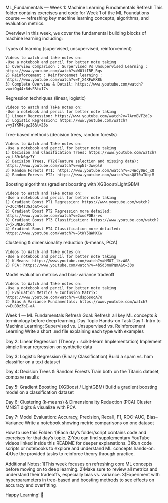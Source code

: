 ML_Fundamentals — Week 1: Machine Learning Fundamentals Refresh
This folder contains exercises and code for Week 1 of the ML Foundations course — refreshing key machine learning concepts, algorithms, and evaluation metrics.

Overview
In this week, we cover the fundamental building blocks of machine learning including:

Types of learning (supervised, unsupervised, reinforcement)

    Videos to watch and take notes on:
    -Use a notebook and pencil for better note taking 
    1) Overview Comparison : Surpervised Vs Unsupervised Learning : https://www.youtube.com/watch?v=W01tIRP_Rqs
    2) Reinforcement : Reinforcemnet learning : https://www.youtube.com/watch?v=T_X4XFwKX8k
    3) Complete Overview & Detail: https://www.youtube.com/watch?v=xtOg44r6dsE&t=17s

Regression techniques (linear, logistic)

    Videos to Watch and Take notes on:
    -Use a notebook and pencil for better note taking 
    1) Linear Regression: https://www.youtube.com/watch?v=7ArmBVF2dCs
    2) Logistic Regression: https://www.youtube.com/watch?v=yIYKR4sgzI8&t=23s


Tree-based methods (decision trees, random forests)

    Videos to Watch and Take notes on:
    -Use a notebook and pencil for better note taking 
    1) Decision and Clasification Trees: https://www.youtube.com/watch?v=_L39rN6gz7Y
    2) Decision Trees, PT2(Feature selection and missing data): https://www.youtube.com/watch?v=wpNl-JwwplA
    3) Random Forests PT1: https://www.youtube.com/watch?v=J4Wdy0Wc_xQ
    4) Random Forests PT2: https://www.youtube.com/watch?v=sQ870aTKqiM

Boosting algorithms (gradient boosting with XGBoost/LightGBM)

    Videos to Watch and Take notes on:
    -Use a notebook and pencil for better note taking 
    1) Gradient Boost PT1 Regression: https://www.youtube.com/watch?v=3CC4N4z3GJc&t=65s
    2) Gradient Boost PT2 Regression more detailed: https://www.youtube.com/watch?v=2xudPOBz-vs
    3) Gradient Boost PT3 Classification: https://www.youtube.com/watch?v=jxuNLH5dXCs
    4) Gradient Boost PT4 Classification more detailed: https://www.youtube.com/watch?v=StWY5QWMXCw

Clustering & dimensionality reduction (k-means, PCA)

    Videos to Watch and Take notes on:
    -Use a notebook and pencil for better note taking 
    1) K-Means: https://www.youtube.com/watch?v=HMOI_lkzW08
    2) PCA: https://www.youtube.com/watch?v=4b5d3muPQmA&t=33s

Model evaluation metrics and bias-variance tradeoff

    Videos to Watch and Take notes on:
    -Use a notebook and pencil for better note taking 
    1) Evaluation Metrics & Confusion Matrix: https://www.youtube.com/watch?v=Kdsp6soqA7o
    2) Bias & Variance Fundamentals: https://www.youtube.com/watch?v=EuBBz3bI-aA

Week 1 — ML Fundamentals Refresh 
Goal: Refresh all key ML concepts & terminology before deep learning.
Day                                Topic                                                             Hands-on Task
Day 1: Intro to Machine Learning: Supervised vs. Unsupervised vs. Reinforcement Learning     Write a short .md file explaining each type with examples
                                                                                         
Day 2: Linear Regression (Theory + scikit-learn Implementation)                              Implement simple linear regression on synthetic data
                                                                                         
Day 3: Logistic Regression (Binary Classification)                                           Build a spam vs. ham classifier on a text dataset
                                                                                         
Day 4: Decision Trees & Random Forests                                                       Train both on the Titanic dataset, compare results
                                                                                         
Day 5: Gradient Boosting (XGBoost / LightGBM)                                                Build a gradient boosting model on a classification dataset
                                                                                         
Day 6: Clustering (k-means) & Dimensionality Reduction (PCA)                                 Cluster MNIST digits & visualize with PCA
                                                                                         
Day 7: Model Evaluation: Accuracy, Precision, Recall, F1, ROC-AUC, Bias–Variance             Write a notebook showing metric comparisons on one dataset


How to use this Folder:
    1)Each day’s folder/script contains code and exercises for that day’s topic.
    2)You can find supplementary YouTube videos linked inside this README for deeper explanations.
    3)Run code scripts or notebooks to explore and understand ML concepts hands-on.
    4)Use the provided tasks to reinforce theory through practice.

Additional Notes:
    1)This week focuses on refreshing core ML concepts before moving on to deep learning.
    2)Make sure to review all metrics and understand their tradeoffs, especially bias vs. variance.
    3)Experiment with hyperparameters in tree-based and boosting methods to see effects on accuracy and overfitting.

Happy Learning! 🚀
